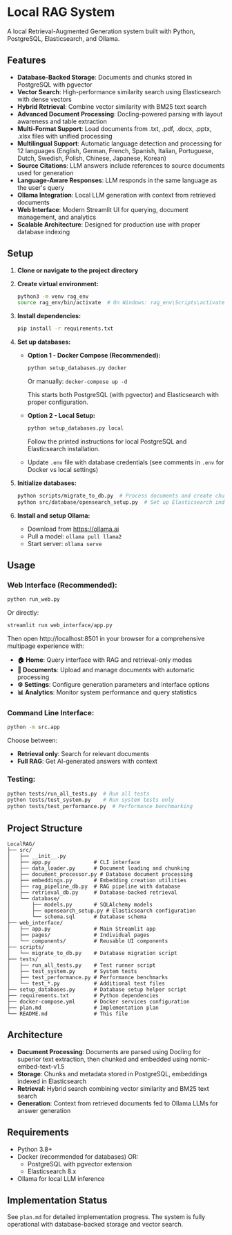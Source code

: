 # Local RAG System

A local Retrieval-Augmented Generation system built with Python, PostgreSQL, Elasticsearch, and Ollama.

## Features

- **Database-Backed Storage**: Documents and chunks stored in PostgreSQL with pgvector
- **Vector Search**: High-performance similarity search using Elasticsearch with dense vectors
- **Hybrid Retrieval**: Combine vector similarity with BM25 text search
- **Advanced Document Processing**: Docling-powered parsing with layout awareness and table extraction
- **Multi-Format Support**: Load documents from .txt, .pdf, .docx, .pptx, .xlsx files with unified processing
- **Multilingual Support**: Automatic language detection and processing for 12 languages (English, German, French, Spanish, Italian, Portuguese, Dutch, Swedish, Polish, Chinese, Japanese, Korean)
- **Source Citations**: LLM answers include references to source documents used for generation
- **Language-Aware Responses**: LLM responds in the same language as the user's query
- **Ollama Integration**: Local LLM generation with context from retrieved documents
- **Web Interface**: Modern Streamlit UI for querying, document management, and analytics
- **Scalable Architecture**: Designed for production use with proper database indexing

## Setup

1. **Clone or navigate to the project directory**

2. **Create virtual environment:**
   ```bash
   python3 -m venv rag_env
   source rag_env/bin/activate  # On Windows: rag_env\Scripts\activate
   ```

3. **Install dependencies:**
   ```bash
   pip install -r requirements.txt
   ```

4. **Set up databases:**
    - **Option 1 - Docker Compose (Recommended):**
      ```bash
      python setup_databases.py docker
      ```
      Or manually: `docker-compose up -d`

      This starts both PostgreSQL (with pgvector) and Elasticsearch with proper configuration.

    - **Option 2 - Local Setup:**
      ```bash
      python setup_databases.py local
      ```
      Follow the printed instructions for local PostgreSQL and Elasticsearch installation.

    - Update `.env` file with database credentials (see comments in `.env` for Docker vs local settings)

5. **Initialize databases:**
    ```bash
    python scripts/migrate_to_db.py  # Process documents and create chunks/embeddings
    python src/database/opensearch_setup.py  # Set up Elasticsearch indices
    ```

6. **Install and setup Ollama:**
   - Download from https://ollama.ai
   - Pull a model: `ollama pull llama2`
   - Start server: `ollama serve`

## Usage

### Web Interface (Recommended):
```bash
python run_web.py
```
Or directly:
```bash
streamlit run web_interface/app.py
```
Then open http://localhost:8501 in your browser for a comprehensive multipage experience with:
- **🏠 Home**: Query interface with RAG and retrieval-only modes
- **📁 Documents**: Upload and manage documents with automatic processing
- **⚙️ Settings**: Configure generation parameters and interface options
- **📊 Analytics**: Monitor system performance and query statistics

### Command Line Interface:
```bash
python -m src.app
```

Choose between:
- **Retrieval only**: Search for relevant documents
- **Full RAG**: Get AI-generated answers with context

### Testing:
```bash
python tests/run_all_tests.py  # Run all tests
python tests/test_system.py    # Run system tests only
python tests/test_performance.py  # Performance benchmarking
```

## Project Structure

```
LocalRAG/
├── src/
│   ├── __init__.py
│   ├── app.py              # CLI interface
│   ├── data_loader.py      # Document loading and chunking
│   ├── document_processor.py # Database document processing
│   ├── embeddings.py       # Embedding creation utilities
│   ├── rag_pipeline_db.py  # RAG pipeline with database
│   ├── retrieval_db.py     # Database-backed retrieval
│   └── database/
│       ├── models.py       # SQLAlchemy models
│       ├── opensearch_setup.py # Elasticsearch configuration
│       └── schema.sql      # Database schema
├── web_interface/
│   ├── app.py              # Main Streamlit app
│   ├── pages/              # Individual pages
│   └── components/         # Reusable UI components
├── scripts/
│   └── migrate_to_db.py    # Database migration script
├── tests/
│   ├── run_all_tests.py    # Test runner script
│   ├── test_system.py      # System tests
│   ├── test_performance.py # Performance benchmarks
│   └── test_*.py           # Additional test files
├── setup_databases.py      # Database setup helper script
├── requirements.txt        # Python dependencies
├── docker-compose.yml      # Docker services configuration
├── plan.md                 # Implementation plan
└── README.md               # This file
```

## Architecture

- **Document Processing**: Documents are parsed using Docling for superior text extraction, then chunked and embedded using nomic-embed-text-v1.5
- **Storage**: Chunks and metadata stored in PostgreSQL, embeddings indexed in Elasticsearch
- **Retrieval**: Hybrid search combining vector similarity and BM25 text search
- **Generation**: Context from retrieved documents fed to Ollama LLMs for answer generation

## Requirements

- Python 3.8+
- Docker (recommended for databases) OR:
  - PostgreSQL with pgvector extension
  - Elasticsearch 8.x
- Ollama for local LLM inference

## Implementation Status

See `plan.md` for detailed implementation progress. The system is fully operational with database-backed storage and vector search.